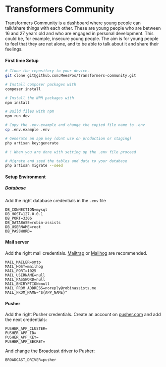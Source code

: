 # Transformers Community

Transformers Community is a dashboard where young people can talk/share things with each other. These are young people who are between 16 and 27 years old and who are engaged in personal development. This could be, for example, insecure young people. The aim is for young people to feel that they are not alone, and to be able to talk about it and share their feelings.

#### First time Setup
```bash
# Clone the repository to your device.
git clone git@github.com:MeesPos/transformers-community.git

# Install composer packages with
composer install

# Install the NPM packages with
npm install

# Build files with npm
npm run dev

# Copy the .env.example and change the copied file name to .env
cp .env.example .env

# Generate an app key (dont use on production or staging)
php artisan key:generate

# ! When you are done with setting up the .env file proceed

# Migrate and seed the tables and data to your database
php artisan migrate --seed
```
#### Setup Environment

##### Database
Add the right database credentials in the ```.env``` file
```
DB_CONNECTION=mysql
DB_HOST=127.0.0.1
DB_PORT=3306
DB_DATABASE=robin-assists
DB_USERNAME=root
DB_PASSWORD=
```

#### Mail server
Add the right mail credentials. [Mailtrap](https://mailtrap.io/) or [Mailhog](https://github.com/mailhog/MailHog) are recommended.
```
MAIL_MAILER=smtp
MAIL_HOST=mailhog
MAIL_PORT=1025
MAIL_USERNAME=null
MAIL_PASSWORD=null
MAIL_ENCRYPTION=null
MAIL_FROM_ADDRESS=noreply@robinassists.me
MAIL_FROM_NAME="${APP_NAME}"
```

#### Pusher
Add the right Pusher credentials. Create an account on [pusher.com](https://pusher.com/) and add the next credentials:
```
PUSHER_APP_CLUSTER=
PUSHER_APP_ID=
PUSHER_APP_KEY=
PUSHER_APP_SECRET=
```

And change the Broadcast driver to Pusher:
```
BROADCAST_DRIVER=pusher
```
